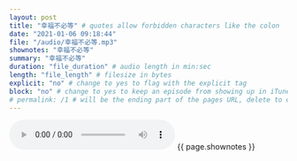 ```yaml
---
layout: post
title: "幸福不必等" # quotes allow forbidden characters like the colon
date: "2021-01-06 09:18:44"
file: "/audio/幸福不必等.mp3"
shownotes: "幸福不必等"
summary: "幸福不必等"
duration: "file_duration" # audio length in min:sec
length: "file_length" # filesize in bytes
explicit: "no" # change to yes to flag with the explicit tag
block: "no" # change to yes to keep an episode from showing up in iTunes
# permalink: /1 # will be the ending part of the pages URL, delete to default to the title
---
```


<audio controls>
<source src="{{site.url}}{{site.baseurl}}{{ page.file }}" type="audio/x-mp3">
Your browser does not support the audio element.
</audio>
{{ page.shownotes }}

